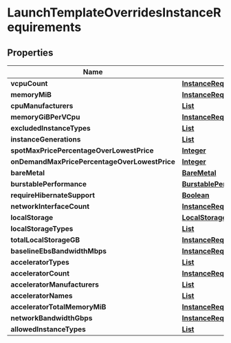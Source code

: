 

# LaunchTemplateOverridesInstanceRequirements


## Properties

| Name | Type | Description | Notes |
|------------ | ------------- | ------------- | -------------|
|**vcpuCount** | [**InstanceRequirementsVCpuCount**](InstanceRequirementsVCpuCount.md) |  |  |
|**memoryMiB** | [**InstanceRequirementsMemoryMiB**](InstanceRequirementsMemoryMiB.md) |  |  |
|**cpuManufacturers** | [**List**](List.md) |  |  [optional] |
|**memoryGiBPerVCpu** | [**InstanceRequirementsMemoryGiBPerVCpu**](InstanceRequirementsMemoryGiBPerVCpu.md) |  |  [optional] |
|**excludedInstanceTypes** | [**List**](List.md) |  |  [optional] |
|**instanceGenerations** | [**List**](List.md) |  |  [optional] |
|**spotMaxPricePercentageOverLowestPrice** | [**Integer**](Integer.md) |  |  [optional] |
|**onDemandMaxPricePercentageOverLowestPrice** | [**Integer**](Integer.md) |  |  [optional] |
|**bareMetal** | [**BareMetal**](BareMetal.md) |  |  [optional] |
|**burstablePerformance** | [**BurstablePerformance**](BurstablePerformance.md) |  |  [optional] |
|**requireHibernateSupport** | [**Boolean**](Boolean.md) |  |  [optional] |
|**networkInterfaceCount** | [**InstanceRequirementsNetworkInterfaceCount**](InstanceRequirementsNetworkInterfaceCount.md) |  |  [optional] |
|**localStorage** | [**LocalStorage**](LocalStorage.md) |  |  [optional] |
|**localStorageTypes** | [**List**](List.md) |  |  [optional] |
|**totalLocalStorageGB** | [**InstanceRequirementsTotalLocalStorageGB**](InstanceRequirementsTotalLocalStorageGB.md) |  |  [optional] |
|**baselineEbsBandwidthMbps** | [**InstanceRequirementsBaselineEbsBandwidthMbps**](InstanceRequirementsBaselineEbsBandwidthMbps.md) |  |  [optional] |
|**acceleratorTypes** | [**List**](List.md) |  |  [optional] |
|**acceleratorCount** | [**InstanceRequirementsAcceleratorCount**](InstanceRequirementsAcceleratorCount.md) |  |  [optional] |
|**acceleratorManufacturers** | [**List**](List.md) |  |  [optional] |
|**acceleratorNames** | [**List**](List.md) |  |  [optional] |
|**acceleratorTotalMemoryMiB** | [**InstanceRequirementsAcceleratorTotalMemoryMiB**](InstanceRequirementsAcceleratorTotalMemoryMiB.md) |  |  [optional] |
|**networkBandwidthGbps** | [**InstanceRequirementsNetworkBandwidthGbps**](InstanceRequirementsNetworkBandwidthGbps.md) |  |  [optional] |
|**allowedInstanceTypes** | [**List**](List.md) |  |  [optional] |



